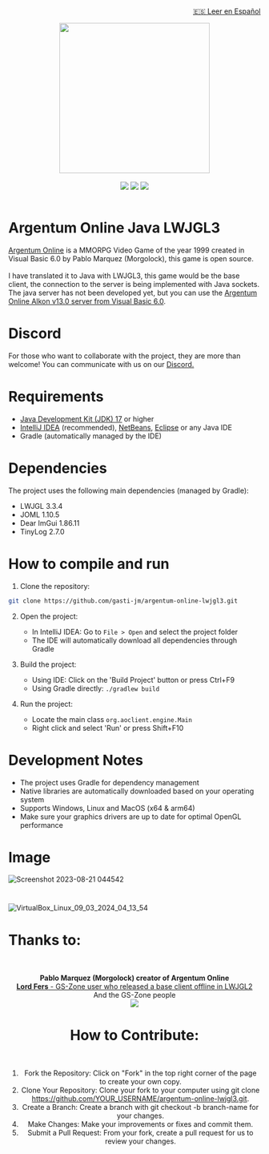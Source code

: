 
<div align='center'>
    <br/>
    <p align='right'><a href="README_ES.md">🇪🇸 Leer en Español</a></p>
    <img src="https://github.com/gasti-jm/argentum-online-lwjgl3/assets/82490615/0ad2c3a1-c512-464c-a0a8-2cfc9f06c0f8" width= "300px"/> <br/> <br/>
    <a target="_blank"><img src="https://img.shields.io/badge/Built%20in-Java_17-43ca1f.svg?style=flat-square"></img></a>
    <a target="_blank"><img src="https://img.shields.io/badge/Made%20in-IntelliJ%20Community-be27e9.svg?style=flat-square"></img></a>
    <a target="_blank"><img src="https://img.shields.io/badge/License-GNU%20General%20Public%20License%20-e98227.svg?style=flat-square"></img></a>
</div>
<br/>

<h1>Argentum Online Java LWJGL3</h1>

<p>
  <a target="_blank" href="https://es.wikipedia.org/wiki/Argentum_Online">Argentum Online</a> is a MMORPG Video Game of the year 1999 created in Visual Basic 6.0 by Pablo Marquez (Morgolock), this game is open source. <br/> <br/>
  I have translated it to Java with LWJGL3, this game would be the base client, the connection to the server is being implemented with Java sockets. The java server has not been developed yet, but you can use the <a target="_blank" href="https://www.gs-zone.org/temas/cliente-servidor-v0-13-0-completos-y-funcionales.36521/">Argentum Online Alkon v13.0 server from Visual Basic 6.0</a>.
</p>

# Discord
For those who want to collaborate with the project, they are more than welcome! You can communicate with us on our <a href="https://discord.gg/RtsGRqJVt9">Discord.</a>

# Requirements

- <a href="https://www.oracle.com/java/technologies/downloads/#java17" target="_blank">Java Development Kit (JDK) 17</a> or higher
- <a href="https://www.jetbrains.com/idea/download/" target="_blank">IntelliJ IDEA</a> (recommended), <a href="https://netbeans.apache.org/" target="_blank">NetBeans</a>, <a href="https://www.eclipse.org/downloads/" target="_blank">Eclipse</a> or any Java IDE
- Gradle (automatically managed by the IDE)

# Dependencies

The project uses the following main dependencies (managed by Gradle):
- LWJGL 3.3.4
- JOML 1.10.5
- Dear ImGui 1.86.11
- TinyLog 2.7.0

# How to compile and run

1. Clone the repository:
```bash
git clone https://github.com/gasti-jm/argentum-online-lwjgl3.git
```

2. Open the project:
   - In IntelliJ IDEA: Go to `File > Open` and select the project folder
   - The IDE will automatically download all dependencies through Gradle

3. Build the project:
   - Using IDE: Click on the 'Build Project' button or press Ctrl+F9
   - Using Gradle directly: `./gradlew build`

4. Run the project:
   - Locate the main class `org.aoclient.engine.Main`
   - Right click and select 'Run' or press Shift+F10

# Development Notes

- The project uses Gradle for dependency management
- Native libraries are automatically downloaded based on your operating system
- Supports Windows, Linux and MacOS (x64 & arm64)
- Make sure your graphics drivers are up to date for optimal OpenGL performance


# Image
![Screenshot 2023-08-21 044542](https://github.com/gasti-jm/argentum-online-lwjgl3/assets/82490615/8f4c7864-feee-4ac6-b957-651a6b03a627)
#
![VirtualBox_Linux_09_03_2024_04_13_54](https://github.com/gasti-jm/argentum-online-lwjgl3/assets/82490615/8f54e716-3824-48ac-92ca-f22bfcfe74d5)

<h1>Thanks to:</h1>
<br/>

<div align='center'>

<p>
  <b>Pablo Marquez (Morgolock) creator of Argentum Online</b> <br/>
  <a target="_blank" href="https://www.gs-zone.org/temas/argentum-online-en-java-opengl.92672/#post-785702"><b>Lord Fers</b> - GS-Zone user who released a base client offline in LWJGL2</a> <br/>
  And the GS-Zone people <br/>
  <a target="_blank" href="https://www.gs-zone.org/"><img src="https://user-images.githubusercontent.com/82490615/187148671-1d7f92b9-7ea1-45f2-b6f1-f53b07454d93.png"></img></a>
</p>

<h1>How to Contribute:</h1>
<br/>

1. Fork the Repository: Click on "Fork" in the top right corner of the page to create your own copy.
2. Clone Your Repository: Clone your fork to your computer using git clone https://github.com/YOUR_USERNAME/argentum-online-lwjgl3.git.
3. Create a Branch: Create a branch with git checkout -b branch-name for your changes.
4. Make Changes: Make your improvements or fixes and commit them.
5. Submit a Pull Request: From your fork, create a pull request for us to review your changes.

</div>
